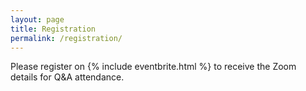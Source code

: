 ```yaml
---
layout: page
title: Registration
permalink: /registration/
---
```


Please register on {% include eventbrite.html %} to receive the Zoom details
for Q&A attendance.
